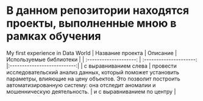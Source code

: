 # В данном репозитории находятся проекты, выполненные мною в рамках обучения 
My first experience in Data World
| Название проекта       | Описание                                                                                    | Используемые библиотеки     |
| :--------------------: | :---------------------:                                                                     |:---------------------------:|
| с выравниванием слева  | провести исследовательский анализ данных, который поможет установить параметры, влияющие на 
                           цену объектов. Это позволит построить автоматизированную систему: она отследит аномалии и 
                           мошенническую деятельность.                                                                 | и с выравниванием по центру |
